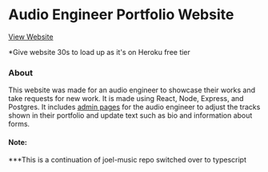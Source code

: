 # Audio Engineer Portfolio Website

[View Website](https://audio-engineer.herokuapp.com/)

*Give website 30s to load up as it's on Heroku free tier

### About

This website was made for an audio engineer to showcase their works and take requests for new work.
It is made using React, Node, Express, and Postgres. It includes [admin pages](https://audio-engineer.herokuapp.com/admin)
for the audio engineer to adjust the tracks shown in their portfolio and update text such as bio and information about forms.


#### Note:

***This is a continuation of joel-music repo switched over to typescript
